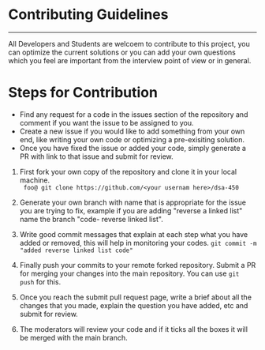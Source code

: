 <h1>Contributing Guidelines </h1>

---

All Developers and Students are welcoem to contribute to this project, you can optimize the current solutions or you can add your own questions which you feel are important from the 
interview point of view or in general. 

# Steps for Contribution 

- Find any request for a code in the issues section of the repository and comment if you want the issue to be assigned to you.
- Create a new issue if you would like to add something from your own end, like writing your own code or optimizing a pre-exisiting solution.
- Once you have fixed the issue or added your code, simply generate a PR with link to that issue and submit for review.

1. First fork your own copy of the repository and clone it in your local machine. <br>
` foo@ git clone https://github.com/<your usernam here>/dsa-450`

2. Generate your own branch with name that is appropriate for the issue you are trying to fix, example if you are adding "reverse a linked list" name the branch "code- reverse linked list".

3. Write good commit messages that explain at each step what you have added or removed, this will help in monitoring your codes. `git commit -m "added reverse linked list code" `

4. Finally push your commits to your remote forked repository. Submit a PR for merging your changes into the main repository. You can use `git push` for this.

5. Once you reach the submit pull request page, write a brief about all the changes that you made, explain the question you have added, etc and submit for review.

6. The moderators will review your code and if it ticks all the boxes it will be merged with the main branch.
